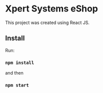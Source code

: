 # Xpert Systems eShop

This project was created using React JS.

## Install

Run:

### `npm install` 
and then
### `npm start` 
